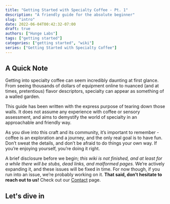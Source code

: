 ```yaml
---
title: "Getting Started with Specialty Coffee - Pt. 1"
description: "A friendly guide for the absolute beginner"
slug: "intro"
date: 2022-06-04T00:42:32-07:00
draft: true
authors: ["Hunge Labs"]
tags: ["getting started"]
categories: ["getting started", "wiki"]
series: ["Getting Started with Specialty Coffee"]
---
```

## A Quick Note

Getting into specialty coffee can seem incredibly daunting at first glance. From seeing thousands of dollars of equipment online to nuanced (and at times, pretentious) flavor descriptors, specialty can appear as something of a walled garden.

This guide has been written with the express purpose of tearing down those walls. It does not assume any experience with coffee or sensory assessment, and aims to demystify the world of specialty in an approachable and friendly way.

As you dive into this craft and its community, it’s important to remember - coffee is an exploration and a journey, and the only real goal is to have fun. Don’t sweat the details, and don’t be afraid to do things your own way. If you’re enjoying yourself, you’re doing it right.

A brief disclosure before we begin; *this wiki is not finished, and at least for a while there will be stubs, dead links, and malformed pages.* We’re actively expanding it, and these issues will be fixed in time. For now though, if you run into an issue, we’re probably working on it. **That said, don’t hesitate to reach out to us!** Check out our [Contact](/meta/orphaned/contribute) page.

## Let's dive in
